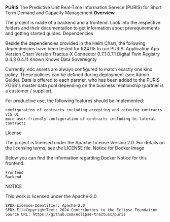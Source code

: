 **PURIS**
The Predictive Unit Real-Time Information Service (PURIS) for Short Term Demand and Capacity Management
**Overview**

The project is made of a backend and a frontend. Look into the respective folders and their documentation to get information about prerequirements and getting started guides.
Dependencies

Beside the dependencies provided in the Helm Chart, the following dependencies have been tested for R24.05 to run PURIS:
Application 	App Version 	Chart Version
Tractus-X Connector 	0.7.1 	0.7.1
Digital Twin Registry 	0.4.3 	0.4.11
Known Knows
Data Sovereignty

Currently, edc assets are always configured to match exactly one kind policy. These policies can be defined during deployment (see Admin Guide). Data is offered to each partner, who has been added to the PURIS FOSS's master data pool depending on the business relationship (partner is a customer / supplier).

For productive use, the following features should be implemented:

    configuration of contracts including accepting and refusing contracts via UI
    more user-friendly configuration of contracts including bi-lateral contracts

License

The project is licensed under the Apache License Version 2.0. For details on the licensing terms, see the LICENSE file.
Notice for Docker Image

Below you can find the information regarding Docker Notice for this frontend.

    Frontend
    Backend

NOTICE

This work is licensed under the Apache-2.0.

    SPDX-License-Identifier: Apache-2.0
    SPDX-FileCopyrightText: 2024 Contributors to the Eclipse Foundation
    Source URL: https://github.com/eclipse-tractusx/puris
